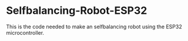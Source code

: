 # Selfbalancing-Robot-ESP32

This is the code needed to make an selfbalancing robot using the ESP32 microcontroller.
